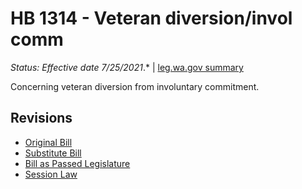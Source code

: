 # HB 1314 - Veteran diversion/invol comm
*Status: Effective date 7/25/2021*.* | [leg.wa.gov summary](https://app.leg.wa.gov/billsummary?BillNumber=1314&Year=2021)

Concerning veteran diversion from involuntary commitment.

## Revisions
* [Original Bill](1/)
* [Substitute Bill](S/)
* [Bill as Passed Legislature](S.PL/)
* [Session Law](S.SL/)
